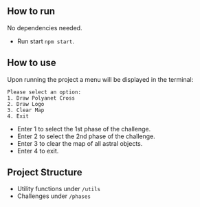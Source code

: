 ## How to run
No dependencies needed.

- Run start `npm start`.

## How to use
Upon running the project a menu will be displayed in the terminal:

```
Please select an option:
1. Draw Polyanet Cross
2. Draw Logo
3. Clear Map
4. Exit
```

- Enter 1 to select the 1st phase of the challenge.
- Enter 2 to select the 2nd phase of the challenge.
- Enter 3 to clear the map of all astral objects.
- Enter 4 to exit.

## Project Structure
- Utility functions under `/utils`
- Challenges under `/phases`